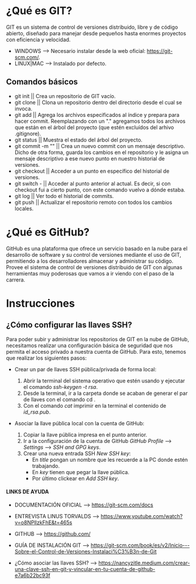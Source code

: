 # ¿Qué es GIT?

GIT es un sistema de control de versiones distribuido, libre y de código abierto, diseñado para manejar desde pequeños hasta enormes proyectos con eficiencia y velocidad.

- WINDOWS --> Necesario instalar desde la web oficial: https://git-scm.com/.
- LINUX|MAC --> Instalado por defecto.

## Comandos básicos

- git init                  || Crea un repositorio de GIT vacío.
- git clone <path>          || Clona un repositorio dentro del directorio desde el cual se invoca.
- git add <files>           || Agrega los archivos especificados al índice y prepara para hacer commit. Reemplazando <files> con un "." agregamos todos los archivos que están en el árbol del proyecto (que estén excluídos del arhivo .gitignore).
- git status                || Muestra el estado del árbol del proyecto.
- git commit -m "<msg>"     || Crea un nuevo commit con un mensaje descriptivo. Dicho de otra forma, guarda los cambios en el repositorio y le asigna un mensaje descriptivo a ese nuevo punto en nuestro historial de versiones.
- git checkout              || Acceder a un punto en específico del historial de versiones.
- git switch -              || Acceder al punto anterior al actual. Es decir, si con checkout fui a cierto punto, con este comando vuelvo a dónde estaba.
- git log                   || Ver todo el historial de commits.
- git push                  || Actualizar el repositorio remoto con todos los cambios locales.

# ¿Qué es GitHub?

GitHub es una plataforma que ofrece un servicio basado en la nube para el desarrollo de software y su control de versiones mediante el uso de GIT, permitiendo a los desarrolladores almacenar y administrar su código. Provee el sistema de control de versiones distribuido de GIT con algunas herramientas muy poderosas que vamos a ir viendo con el paso de la carrera.

# Instrucciones

## ¿Cómo configurar las llaves SSH?

Para poder subir y administrar los repositorios de GIT en la nube de GitHub, necesitamos realizar una configuración básica de seguridad que nos permita el acceso privado a nuestra cuenta de GitHub.
Para esto, tenemos que realizar los siguientes pasos:

- Crear un par de llaves SSH pública/privada de forma local:

    1. Abrir la terminal del sistema operativo que estén usando y ejecutar el comando *ssh-keygen -t rsa*.
    2. Desde la terminal, ir a la carpeta donde se acaban de generar el par de llaves con el comando cd <ruta>.
    3. Con el comando *cat* imprimir en la terminal el contenido de *id_rsa.pub*.

- Asociar la llave pública local con la cuenta de GitHub:

    1. Copiar la llave pública impresa en el punto anterior.
    2. Ir a la configuración de la cuenta de GitHub *GitHub Profile* --> *Settings* --> *SSH and GPG keys*.
    3. Crear una nueva entrada SSH *New SSH key*:
        * En *title* pongan un nombre que les recuerde a la PC donde estén trabajando.
        * En *key* tienen que pegar la llave pública.
        * Por último clickear en *Add SSH key*.

#### LINKS DE AYUDA

- DOCUMENTACIÓN OFICIAL         --> https://git-scm.com/docs
- ENTREVISTA LINUS TORVALDS     --> https://www.youtube.com/watch?v=o8NPllzkFhE&t=465s
- GITHUB                        --> https://github.com/ 
- GUÍA DE INSTALACIÓN GIT       --> https://git-scm.com/book/es/v2/Inicio---Sobre-el-Control-de-Versiones-Instalaci%C3%B3n-de-Git

- ¿Cómo asociar las llaves SSH? --> https://nancyzitle.medium.com/crear-una-clave-ssh-en-git-y-vincular-en-tu-cuenta-de-github-e7a6b22bc93f

